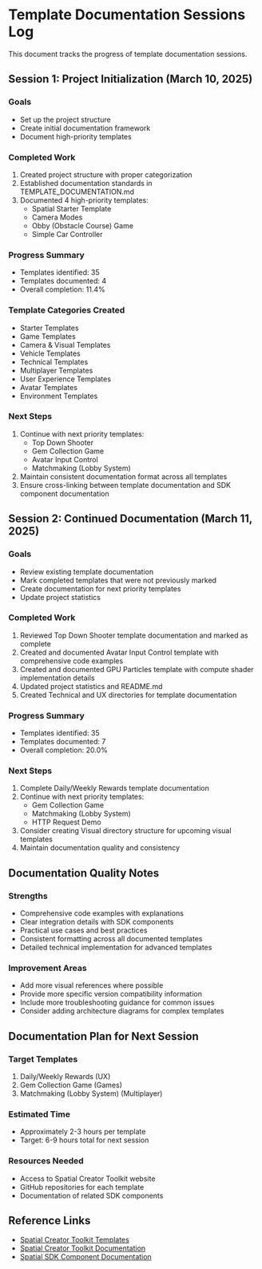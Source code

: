 # Template Documentation Sessions Log

This document tracks the progress of template documentation sessions.

## Session 1: Project Initialization (March 10, 2025)

### Goals
- Set up the project structure
- Create initial documentation framework
- Document high-priority templates

### Completed Work
1. Created project structure with proper categorization
2. Established documentation standards in TEMPLATE_DOCUMENTATION.md
3. Documented 4 high-priority templates:
   - Spatial Starter Template
   - Camera Modes
   - Obby (Obstacle Course) Game 
   - Simple Car Controller

### Progress Summary
- Templates identified: 35
- Templates documented: 4
- Overall completion: 11.4%

### Template Categories Created
- Starter Templates
- Game Templates
- Camera & Visual Templates
- Vehicle Templates
- Technical Templates
- Multiplayer Templates
- User Experience Templates
- Avatar Templates
- Environment Templates

### Next Steps
1. Continue with next priority templates:
   - Top Down Shooter
   - Gem Collection Game
   - Avatar Input Control
   - Matchmaking (Lobby System)
2. Maintain consistent documentation format across all templates
3. Ensure cross-linking between template documentation and SDK component documentation

## Session 2: Continued Documentation (March 11, 2025)

### Goals
- Review existing template documentation
- Mark completed templates that were not previously marked
- Create documentation for next priority templates
- Update project statistics

### Completed Work
1. Reviewed Top Down Shooter template documentation and marked as complete
2. Created and documented Avatar Input Control template with comprehensive code examples
3. Created and documented GPU Particles template with compute shader implementation details
4. Updated project statistics and README.md
5. Created Technical and UX directories for template documentation

### Progress Summary
- Templates identified: 35
- Templates documented: 7
- Overall completion: 20.0%

### Next Steps
1. Complete Daily/Weekly Rewards template documentation
2. Continue with next priority templates:
   - Gem Collection Game
   - Matchmaking (Lobby System)
   - HTTP Request Demo
3. Consider creating Visual directory structure for upcoming visual templates
4. Maintain documentation quality and consistency

## Documentation Quality Notes

### Strengths
- Comprehensive code examples with explanations
- Clear integration details with SDK components
- Practical use cases and best practices
- Consistent formatting across all documented templates
- Detailed technical implementation for advanced templates

### Improvement Areas
- Add more visual references where possible
- Provide more specific version compatibility information
- Include more troubleshooting guidance for common issues
- Consider adding architecture diagrams for complex templates

## Documentation Plan for Next Session

### Target Templates
1. Daily/Weekly Rewards (UX)
2. Gem Collection Game (Games)
3. Matchmaking (Lobby System) (Multiplayer)

### Estimated Time
- Approximately 2-3 hours per template
- Target: 6-9 hours total for next session

### Resources Needed
- Access to Spatial Creator Toolkit website
- GitHub repositories for each template
- Documentation of related SDK components

## Reference Links
- [Spatial Creator Toolkit Templates](https://toolkit.spatial.io/templates)
- [Spatial Creator Toolkit Documentation](https://toolkit.spatial.io/docs)
- [Spatial SDK Component Documentation](../../README.md)
